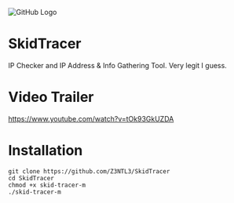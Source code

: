 ![GitHub Logo](https://media.discordapp.net/attachments/818755991994630177/861308358891405312/unknown.png?width=290&height=668)<br>
# SkidTracer
IP Checker and IP Address &amp; Info Gathering Tool. Very legit I guess.

# Video Trailer
https://www.youtube.com/watch?v=tOk93GkUZDA

# Installation
    git clone https://github.com/Z3NTL3/SkidTracer
    cd SkidTracer
    chmod +x skid-tracer-m
    ./skid-tracer-m
